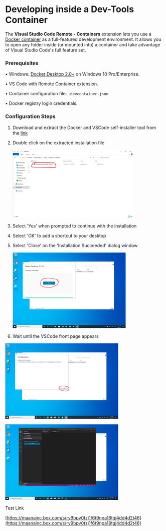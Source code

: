 # Developing inside a Dev-Tools Container

The **Visual Studio Code Remote - Containers** extension lets you use a [Docker container](https://www.docker.com/) as a full-featured development environment. It allows you to open any folder inside \(or mounted into\) a container and take advantage of Visual Studio Code's full feature set. 

### Prerequisites 

• Windows: [Docker Desktop 2.0+](https://www.docker.com/products/docker-desktop) on Windows 10 Pro/Enterprise. 

• VS Code with Remote Container extension. 

• Container configuration file: `.devcontainer.json` 

• Docker registry login credentials. 

### Configuration Steps

1. Download and extract the Docker and VSCode self-installer tool from the [link](https://maanasw.s3.amazonaws.com/MaanaTrainingInstaller191204.zip)
2. Double click on the extracted installation file

   ![](../../.gitbook/assets/image%20%28152%29.png)

3. Select 'Yes' when prompted to continue with the installation
4. Select 'OK' to add a shortcut to your desktop

5. Select 'Close' on the 'Installation Succeeded' dialog window

   ![](../../.gitbook/assets/image%20%2834%29.png)

6. Wait until the VSCode front page appears 

![](../../.gitbook/assets/image%20%28137%29.png)

![](../../.gitbook/assets/image%20%2815%29.png)

Test Link

[https://maanainc.box.com/s/ry9bpv0tzj1f6t9npa18tgj4dd4d2t46](https://maanainc.box.com/s/ry9bpv0tzj1f6t9npa18tgj4dd4d2t46)



